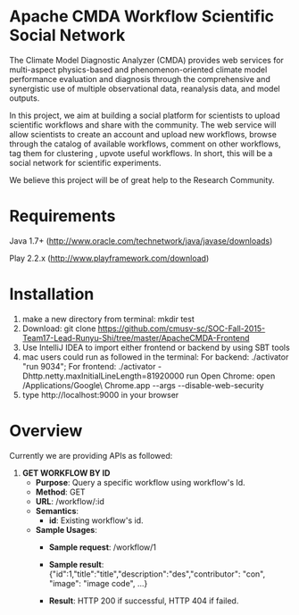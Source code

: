 Apache CMDA Workflow Scientific Social Network
================

The Climate Model Diagnostic Analyzer (CMDA) provides web services for multi-aspect physics-based and phenomenon-oriented climate model performance evaluation and diagnosis through the comprehensive and synergistic use of multiple observational data, reanalysis data, and model outputs.

In this project, we aim at building a social platform for scientists to upload scientific workflows and share with the community. The web service will allow scientists to create an account and upload new workflows, browse through the catalog of available workflows, comment on other workflows, tag them for clustering , upvote useful workflows. In short, this will be a social network for scientific experiments. 

We believe this project will be of great help to the Research Community.

Requirements
============
Java 1.7+ (http://www.oracle.com/technetwork/java/javase/downloads)

Play 2.2.x (http://www.playframework.com/download)


Installation
============
1. make a new directory from terminal: mkdir test
2. Download: git clone https://github.com/cmusv-sc/SOC-Fall-2015-Team17-Lead-Runyu-Shi/tree/master/ApacheCMDA-Frontend 
3. Use IntelliJ IDEA to import either frontend or backend by using SBT tools
4. mac users could run as followed in the terminal:
For backend: ./activator "run 9034";
For frontend: ./activator -Dhttp.netty.maxInitialLineLength=81920000 run
Open Chrome: open /Applications/Google\ Chrome.app --args --disable-web-security
5. type http://localhost:9000 in your browser

Overview
============
Currently we are providing APIs as followed:
1. <a name="1"></a>**GET WORKFLOW BY ID**
    - **Purpose**: Query a specific workflow using workflow's Id.
    - **Method**: GET
    - **URL**: /workflow/:id
    - **Semantics**: 
        - **id**: Existing workflow's id.
    - **Sample Usages**:
      - **Sample request**: /workflow/1
          
      - **Sample result**: {"id":1,"title":"title","description":"des","contributor": "con", "image": "image code", ...}
      
      - **Result**: HTTP 200 if successful, HTTP 404 if failed.


